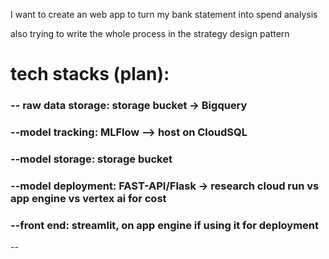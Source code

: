 
I want to create an web app to turn my bank statement into spend analysis

also trying to write the whole process in the strategy design pattern


# tech stacks (plan):
### -- raw data storage: storage bucket -> Bigquery
### --model tracking: MLFlow --> host on CloudSQL
### --model storage: storage bucket
### --model deployment: FAST-API/Flask -> research cloud run vs app engine vs vertex ai for cost
### --front end: streamlit, on app engine if using it for deployment


--